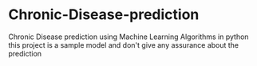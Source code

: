 # Chronic-Disease-prediction
Chronic Disease prediction using Machine Learning Algorithms in python this project is a sample model and don't give any assurance about the prediction 
